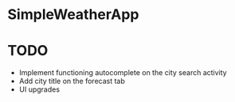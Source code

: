 # SimpleWeatherApp

# TODO
* Implement functioning autocomplete on the city search activity
* Add city title on the forecast tab
* UI upgrades
